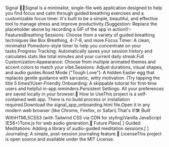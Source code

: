 Signal 🧘✨Signal is a minimalist, single-file web application designed to help you find focus and calm through guided breathing exercises and a customizable focus timer. It's built to be a simple, beautiful, and effective tool to manage stress and improve productivity.(Suggestion: Replace the placeholder above by recording a GIF of the app in action!)✨ FeaturesBreathing Sessions: Choose from a variety of guided breathing techniques like Box Breathing, 4-7-8, and more.Focus Timer: A clean, minimalist Pomodoro-style timer to help you concentrate on your tasks.Progress Tracking: Automatically saves your session history and calculates stats like total minutes and your current daily streak.Full Customization:Appearance: Choose from multiple animated themes and accent colors to match your vibe.Sessions: Adjust durations, visual shapes, and audio guides.Roast Mode ("Tough Love"): A hidden Easter egg that replaces gentle guidance with sarcastic, witty motivation. (Try tapping the title 5 times!)User-Friendly Onboarding: A skippable tutorial for first-time users and helpful in-app reminders.Persistent Settings: All your preferences are saved locally in your browser.🚀 How to UseThis project is a self-contained web app. There is no build process or installation required.Download the signal_app_onboarding.html file.Open it in any modern web browser (like Chrome, Firefox, or Safari).That's it!🛠️ Built WithHTML5CSS3 (with Tailwind CSS via CDN for styling)Vanilla JavaScript (ES6+)Tone.js for web audio generation.🔮 Future Plans[ ] Guided Meditations: Adding a library of audio-guided meditation sessions.[ ] Journaling: A simple, post-session journaling feature.📄 LicenseThis project is open source and available under the MIT License.
